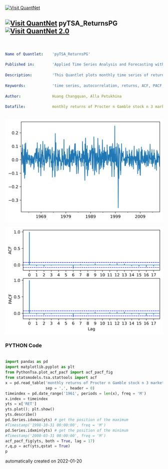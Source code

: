 [<img src="https://github.com/QuantLet/Styleguide-and-FAQ/blob/master/pictures/banner.png" width="888" alt="Visit QuantNet">](http://quantlet.de/)

## [<img src="https://github.com/QuantLet/Styleguide-and-FAQ/blob/master/pictures/qloqo.png" alt="Visit QuantNet">](http://quantlet.de/) **pyTSA_ReturnsPG** [<img src="https://github.com/QuantLet/Styleguide-and-FAQ/blob/master/pictures/QN2.png" width="60" alt="Visit QuantNet 2.0">](http://quantlet.de/)

```yaml


Name of Quantlet:    'pyTSA_ReturnsPG'

Published in:        'Applied Time Series Analysis and Forecasting with Python'

Description:         'This Quantlet plots monthly time series of returns of Procter and Gamble from 1961 to 2016 and  their ACF and PACF (Example, 2.4 Figures 2.8-2.9 in the book)'

Keywords:            'time series, autocorrelation, returns, ACF, PACF, plot, visualisation'

Author:              Huang Changquan, Alla Petukhina

Datafile:            monthly returns of Procter n Gamble stock n 3 market indexes 1961 to 2016.csv



```

![Picture1](pyTSA_ReturnsPG_fig2-8.png)

![Picture2](pyTSA_ReturnsPG_fig2-9.png)

### PYTHON Code
```python

import pandas as pd
import matplotlib.pyplot as plt
from PythonTsa.plot_acf_pacf import acf_pacf_fig
from statsmodels.tsa.stattools import acf
x = pd.read_table('monthly returns of Procter n Gamble stock n 3 market indexes 1961 to 2016.csv', 
                  sep = ',', header = 0)
timeindex = pd.date_range('1961', periods = len(x), freq = 'M')
x.index = timeindex
yts = x['RET']
yts.plot(); plt.show()
yts.describe()
pd.Series.idxmax(yts) # get the position of the maximum
#Timestamp('1998-10-31 00:00:00', freq = 'M')
pd.Series.idxmin(yts) # get the position of the minimum
#Timestamp('2000-03-31 00:00:00', freq = 'M')
acf_pacf_fig(yts, both = True, lag = 17)
r,q,p = acf(yts,qstat = True)
p
```

automatically created on 2022-01-20